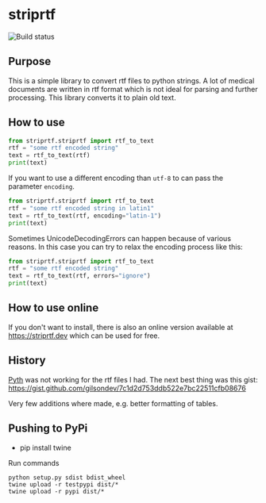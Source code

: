 # striprtf
![Build status](https://github.com/joshy/striprtf/workflows/striprtf%20build/badge.svg)

## Purpose
This is a simple library to convert rtf files to python strings. A lot of
medical documents are written in rtf format which is not ideal for parsing
and further processing. This library converts it to plain old text.

## How to use
```python
from striprtf.striprtf import rtf_to_text
rtf = "some rtf encoded string"
text = rtf_to_text(rtf)
print(text)
```

If you want to use a different encoding than `utf-8` to can pass the parameter `encoding`.
```python
from striprtf.striprtf import rtf_to_text
rtf = "some rtf encoded string in latin1"
text = rtf_to_text(rtf, encoding="latin-1")
print(text)
```

Sometimes UnicodeDecodingErrors can happen because of various reasons.
In this case you can try to relax the encoding process like this:
```python
from striprtf.striprtf import rtf_to_text
rtf = "some rtf encoded string"
text = rtf_to_text(rtf, errors="ignore")
print(text)
```

## How to use online
If you don't want to install, there is also an online version available at https://striprtf.dev which can be used for free. 


## History
[Pyth](https://github.com/brendonh/pyth) was not working for the rtf files I
had. The next best thing was this gist:
https://gist.github.com/gilsondev/7c1d2d753ddb522e7bc22511cfb08676

Very few additions where made, e.g. better formatting of tables.

## Pushing to PyPi
 * pip install twine


Run commands
```
python setup.py sdist bdist_wheel
twine upload -r testpypi dist/*
twine upload -r pypi dist/*
```
